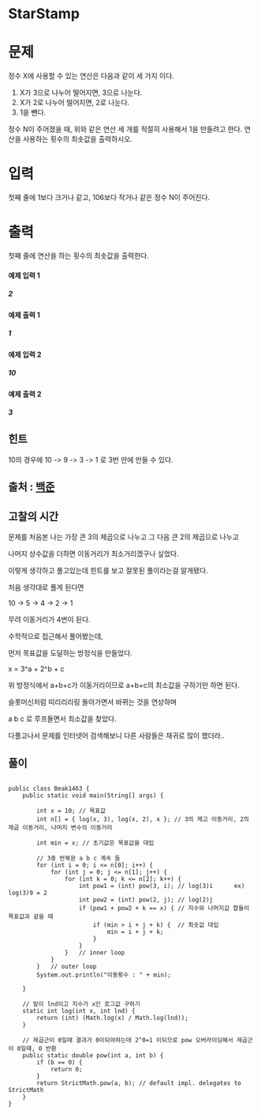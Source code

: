 # StarStamp


문제
====
정수 X에 사용할 수 있는 연산은 다음과 같이 세 가지 이다.

1. X가 3으로 나누어 떨어지면, 3으로 나눈다.
2. X가 2로 나누어 떨어지면, 2로 나눈다.
3. 1을 뺀다.

정수 N이 주어졌을 때, 위와 같은 연산 세 개를 적절히 사용해서 1을 만들려고 한다. 연산을 사용하는 횟수의 최솟값을 출력하시오.

입력
====
첫째 줄에 1보다 크거나 같고, 106보다 작거나 같은 정수 N이 주어진다.

출력
====
첫째 줄에 연산을 하는 횟수의 최솟값을 출력한다.

#### 예제 입력 1 

##### 2

#### 예제 출력 1

##### 1

#### 예제 입력 2

##### 10

#### 예제 출력 2

##### 3

힌트
----
10의 경우에 10 -> 9 -> 3 -> 1 로 3번 만에 만들 수 있다.



출처 : [백준](https://www.acmicpc.net/problem/1463 "백준")
------------------------------------------------------------

고찰의 시간
------------------
문제를 처음본 나는 가장 큰 3의 제곱으로 나누고 그 다음 큰 2의 제곱으로 나누고


나머지 상수값을 더하면 이동거리가 최소거리겠구나 싶었다.


이렇게 생각하고 풀고있는데 힌트를 보고 잘못된 풀이라는걸 알게됐다. 


처음 생각대로 풀게 된다면


10 -> 5 -> 4 -> 2 -> 1


무려 이동거리가 4번이 된다.


수학적으로 접근해서 풀어봤는데,


먼저 목표값을 도달하는 방정식을 만들었다.


x = 3^a + 2^b + c


위 방정식에서 a+b+c가 이동거리이므로 a+b+c의 최소값을 구하기만 하면 된다.


슬롯머신처럼 띠리리리링 돌아가면서 바뀌는 것을 연상하며


a b c 로 루프돌면서 최소값을 찾았다.


다풀고나서 문제를 인터넷어 검색해보니 다른 사람들은 재귀로 많이 했더라..


풀이
----
<pre>
<code>
public class Beak1463 {
	public static void main(String[] args) {

		int x = 10;	// 목표값
		int n[] = { log(x, 3), log(x, 2), x }; // 3의 제고 이동거리, 2의 제곱 이동거리, 나머지 변수의 이동거리
		
		int min = x; // 초기값은 목표값을 대입
		
		// 3중 반복문 a b c 계속 돔
		for (int i = 0; i <= n[0]; i++) {
			for (int j = 0; j <= n[1]; j++) {
				for (int k = 0; k <= n[2]; k++) {
					int pow1 = (int) pow(3, i); // log(3)i		ex) log(3)9 = 2
					int pow2 = (int) pow(2, j); // log(2)j
					if (pow1 + pow2 + k == x) {	// 지수와 나머지값 합들이 목표값과 같을 때 
						if (min > i + j + k) {	// 최솟값 대입
							min = i + j + k;
						}
					}
				}	// inner loop
			}
		}	// outer loop
		System.out.println("이동횟수 : " + min);

	}

	// 밑이 lnd이고 지수가 x인 로그값 구하기
	static int log(int x, int lnd) {
		return (int) (Math.log(x) / Math.log(lnd));
	}

	// 제곱근이 0일때 결과가 0이되야하는데 2^0=1 이되므로 pow 오버라이딩해서 제곱근이 0일때, 0 반환
	public static double pow(int a, int b) {
		if (b == 0) {
			return 0;
		}
		return StrictMath.pow(a, b); // default impl. delegates to StrictMath
	}
}
</code>
</pre>
